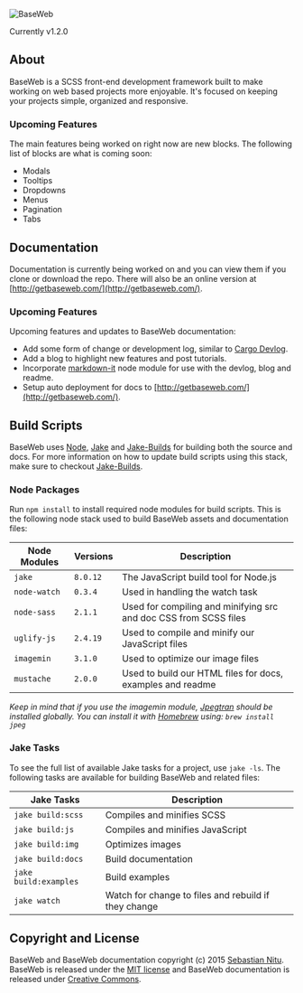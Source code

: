 ![BaseWeb](http://f.cl.ly/items/201U3Y1g0c2M1u1Z3i0n/baseweb-banner.png "BaseWeb — A fresh front-end development framework.")

Currently v1.2.0

## About
BaseWeb is a SCSS front-end development framework built to make working on web based projects more enjoyable. It&#39;s focused on keeping your projects simple, organized and responsive.

### Upcoming Features
The main features being worked on right now are new blocks. The following list of blocks are what is coming soon:

* Modals
* Tooltips
* Dropdowns
* Menus
* Pagination
* Tabs

## Documentation
Documentation is currently being worked on and you can view them if you clone or download the repo. There will also be an online version at [http://getbaseweb.com/](http://getbaseweb.com/).

### Upcoming Features
Upcoming features and updates to BaseWeb documentation:

* Add some form of change or development log, similar to [Cargo Devlog](http://cargocollective.com/devlog).
* Add a blog to highlight new features and post tutorials.
* Incorporate [markdown-it](https://www.npmjs.com/package/markdown-it) node module for use with the devlog, blog and readme.
* Setup auto deployment for docs to [http://getbaseweb.com/](http://getbaseweb.com/).

## Build Scripts

BaseWeb uses [Node](https://nodejs.org/), [Jake](http://jakejs.com/) and [Jake-Builds](https://github.com/sebnitu/jake-builds) for building both the source and docs. For more information on how to update build scripts using this stack, make sure to checkout [Jake-Builds](https://github.com/sebnitu/jake-builds).

### Node Packages
Run `npm install` to install required node modules for build scripts. This is the following node stack used to build BaseWeb assets and documentation files:

| Node Modules   | Versions   | Description |
|----------------|------------|-------------|
| `jake`         | `8.0.12`   | The JavaScript build tool for Node.js |
| `node-watch`   | `0.3.4`    | Used in handling the watch task |
| `node-sass`    | `2.1.1`    | Used for compiling and minifying src and doc CSS from SCSS files |
| `uglify-js`    | `2.4.19`   | Used to compile and minify our JavaScript files |
| `imagemin`     | `3.1.0`    | Used to optimize our image files |
| `mustache`     | `2.0.0`    | Used to build our HTML files for docs, examples and readme |

*Keep in mind that if you use the imagemin module, [Jpegtran](http://jpegclub.org/jpegtran/) should be installed globally. You can install it with [Homebrew](http://brew.sh/) using: `brew install jpeg`*

### Jake Tasks
To see the full list of available Jake tasks for a project, use `jake -ls`. The following tasks are available for building BaseWeb and related files:

| Jake Tasks            | Description                                          |
|-----------------------|------------------------------------------------------|
| `jake build:scss`     | Compiles and minifies SCSS                           |
| `jake build:js`       | Compiles and minifies JavaScript                     |
| `jake build:img`      | Optimizes images                                     |
| `jake build:docs`     | Build documentation                                  |
| `jake build:examples` | Build examples                                       |
| `jake watch`          | Watch for change to files and rebuild if they change |

## Copyright and License

BaseWeb and BaseWeb documentation copyright (c) 2015 [Sebastian Nitu](http://sebnitu.com). BaseWeb is released under the [MIT license](https://github.com/sebnitu/BaseWeb/blob/master/LICENSE) and BaseWeb documentation is released under [Creative Commons](https://github.com/sebnitu/BaseWeb/blob/master/docs/LICENSE).
